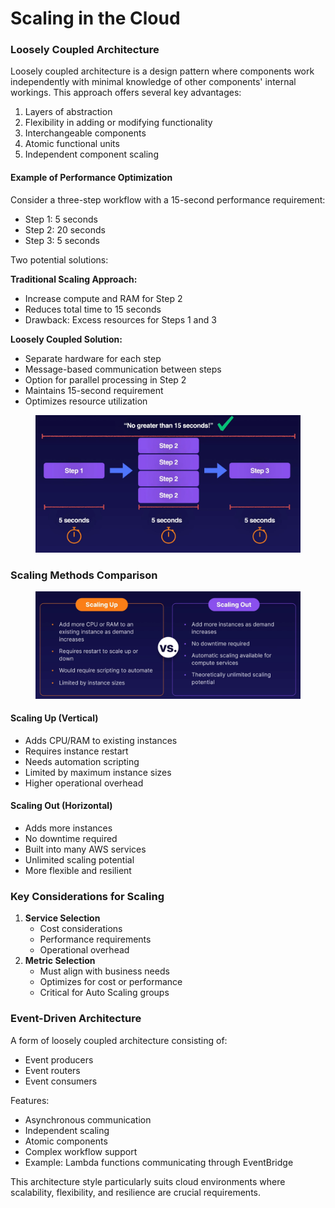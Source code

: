 # Scaling in the Cloud

### Loosely Coupled Architecture

Loosely coupled architecture is a design pattern where components work independently with minimal knowledge of other components' internal workings. This approach offers several key advantages:

1. Layers of abstraction
2. Flexibility in adding or modifying functionality
3. Interchangeable components
4. Atomic functional units
5. Independent component scaling

#### Example of Performance Optimization

Consider a three-step workflow with a 15-second performance requirement:

* Step 1: 5 seconds
* Step 2: 20 seconds
* Step 3: 5 seconds

Two potential solutions:

**Traditional Scaling Approach:**

* Increase compute and RAM for Step 2
* Reduces total time to 15 seconds
* Drawback: Excess resources for Steps 1 and 3

**Loosely Coupled Solution:**

* Separate hardware for each step
* Message-based communication between steps
* Option for parallel processing in Step 2
* Maintains 15-second requirement
* Optimizes resource utilization

<figure><img src="../../../../.gitbook/assets/image (42) (1) (1).png" alt=""><figcaption></figcaption></figure>

### Scaling Methods Comparison



<figure><img src="../../../../.gitbook/assets/image (43) (1) (1).png" alt=""><figcaption></figcaption></figure>

#### Scaling Up (Vertical)

* Adds CPU/RAM to existing instances
* Requires instance restart
* Needs automation scripting
* Limited by maximum instance sizes
* Higher operational overhead

#### Scaling Out (Horizontal)

* Adds more instances
* No downtime required
* Built into many AWS services
* Unlimited scaling potential
* More flexible and resilient

### Key Considerations for Scaling

1. **Service Selection**
   * Cost considerations
   * Performance requirements
   * Operational overhead
2. **Metric Selection**
   * Must align with business needs
   * Optimizes for cost or performance
   * Critical for Auto Scaling groups

### Event-Driven Architecture

A form of loosely coupled architecture consisting of:

* Event producers
* Event routers
* Event consumers

Features:

* Asynchronous communication
* Independent scaling
* Atomic components
* Complex workflow support
* Example: Lambda functions communicating through EventBridge

This architecture style particularly suits cloud environments where scalability, flexibility, and resilience are crucial requirements.
